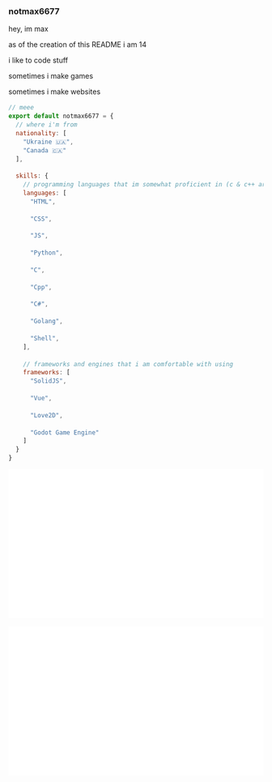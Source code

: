 ### notmax6677

hey, im max

as of the creation of this README i am 14

i like to code stuff

sometimes i make games

sometimes i make websites

```js
// meee
export default notmax6677 = {
  // where i'm from
  nationality: [
    "Ukraine 🇺🇦",
    "Canada 🇨🇦"
  ],

  skills: {
    // programming languages that im somewhat proficient in (c & c++ are still a bit iffy lol)
    languages: [
      "HTML",

      "CSS",

      "JS",

      "Python",

      "C",

      "Cpp",

      "C#",

      "Golang",

      "Shell",
    ],

    // frameworks and engines that i am comfortable with using
    frameworks: [
      "SolidJS",

      "Vue",

      "Love2D",

      "Godot Game Engine"
    ]
  }
}
```

![](https://raw.githubusercontent.com/notmax6677/github-stats/master/generated/overview.svg)

![](https://raw.githubusercontent.com/notmax6677/github-stats/master/generated/languages.svg)
